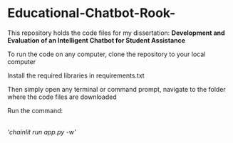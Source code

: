 # Educational-Chatbot-Rook-
<p>This repository holds the code files for my dissertation: <b>Development and Evaluation of an Intelligent Chatbot for Student Assistance</b>
<p>To run the code on any computer, clone the repository to your local computer</p>
<p>Install the required libraries in requirements.txt </p>
<p>Then simply open any terminal or command prompt, navigate to the folder where the code files are downloaded</p>
<p> Run the command: </p>
</br>
<i> 'chainlit run app.py -w' </i>
